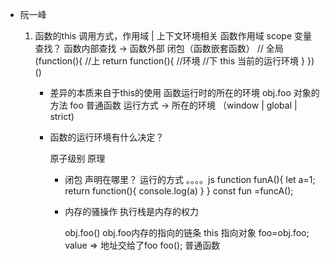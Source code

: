 - 阮一峰
  
  1. 函数的this 调用方式，作用域 | 上下文环境相关
     函数作用域 scope 变量查找？
     函数内部查找 -> 函数外部 闭包（函数嵌套函数）
  // 全局
     (function(){
         //上
       return function(){
           //环境
           //下
           this 当前的运行环境
       }
     })()

     - 差异的本质来自于this的使用
     函数运行时的所在的环境 
     obj.foo 对象的方法
     foo 普通函数  运行方式 -> 所在的环境
     （window | global | strict)

     - 函数的运行环境有什么决定？
       
       原子级别 原理
       - 闭包 声明在哪里？ 运行的方式
       。。。。js
       function funA(){
           let a=1;
           return function(){
               console.log(a)
           }
       }
       const fun =funcA();
       - 内存的骚操作
         执行栈是内存的权力

         obj.foo() obj.foo内存的指向的链条   this 指向对象
         foo=obj.foo; value => 地址交给了foo
         foo(); 普通函数